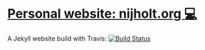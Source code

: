 # [Personal website: nijholt.org :computer:](http://www.nijholt.org/)

A Jekyll website build with Travis: [![Build Status](https://travis-ci.org/basnijholt/nijholt.org.svg?branch=master)](https://travis-ci.org/basnijholt/nijholt.org)
